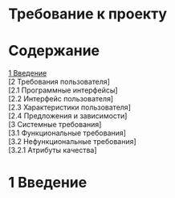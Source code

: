 # Требование к проекту 
# Содержание 
[1 Введение](https://github.com/BSUIRstudent/TRITPO_LAB2//1-введение)   
[2 Требования пользователя]  
[2.1 Программные интерфейсы]  
[2.2 Интерфейс пользователя]  
[2.3 Характеристики пользователя]  
[2.4 Предложения и зависимости]  
[3 Системные требования]  
[3.1 Функциональные требования]  
[3.2 Нефункциональные требования]  
[3.2.1 Атрибуты качества]  
# 1 Введение
